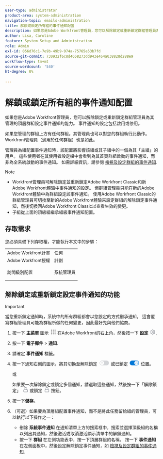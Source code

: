 ```yaml
---
user-type: administrator
product-area: system-administration
navigation-topic: emails-administration
title: 解鎖或鎖定所有組的事件通知配置
description: 如果您是Adobe Workfront管理員，您可以解除鎖定或重新鎖定群組管理員為其管理的頂層群組設定事件通知的能力。 事件通知的設定包括啟用或停用。
author: Lisa, Caroline
feature: System Setup and Administration
role: Admin
exl-id: 056d76c1-7e9b-49b9-974a-75765e53b7fd
source-git-commit: 730932f6c8d4658273dd943e464a038828d288e9
workflow-type: tm+mt
source-wordcount: '540'
ht-degree: 0%

---
```


# 解鎖或鎖定所有組的事件通知配置

如果您是Adobe Workfront管理員，您可以解除鎖定或重新鎖定群組管理員為其管理的頂層群組設定事件通知的能力。 事件通知的設定包括啟用或停用。

如果您管理的群組上方有任何群組，其管理員也可以對您的群組執行此動作。 Workfront管理員（適用於任何群組）也是如此。

管理員為組配置事件通知時，該配置將影響該組或其子組中的一個為其「主組」的用戶。 這些使用者在其使用者設定檔中會看到為其首頁群組啟動的事件通知，而非為全系統啟動的事件通知。 如需詳細資訊，請參閱 [檢視及設定群組的事件通知](../../../administration-and-setup/manage-groups/create-and-manage-groups/view-and-configure-event-notifications-group.md).

>[!NOTE]
>
>* Workfront管理員可解除鎖定並重新鎖定Adobe Workfront Classic和新Adobe Workfront體驗中事件通知的設定。 但群組管理員只能在新的Adobe Workfront體驗中為群組設定該事件通知。 使用Adobe Workfront Classic的群組管理員可切換至新的Adobe Workfront體驗來設定群組的解除鎖定事件通知，然後切換回Adobe Workfront Classic以查看生效的變更。
>* 子組從上面的頂級組繼承組級事件通知配置。
>


## 存取需求

您必須具備下列存取權，才能執行本文中的步驟：

<table style="table-layout:auto"> 
 <col> 
 <col> 
 <tbody> 
  <tr> 
   <td role="rowheader">Adobe Workfront計畫</td> 
   <td>任何</td> 
  </tr> 
  <tr> 
   <td role="rowheader">Adobe Workfront授權</td> 
   <td>計劃</td> 
  </tr> 
  <tr> 
   <td role="rowheader">訪問級別配置</td> 
   <td> <p>系統管理員</p> </td> 
  </tr> 
 </tbody> 
</table>

## 解除鎖定或重新鎖定設定事件通知的功能

>[!IMPORTANT]
>
>當您重新鎖定通知時，系統中的所有群組都會以您設定的方式繼承通知。 這會覆寫群組管理員可能為群組所做的任何變更，因此最好先與他們協商。

1. 按一下 **主菜單** 圖示 ![](assets/main-menu-icon.png) 在Adobe Workfront的右上角，然後按一下 **設定** ![](assets/gear-icon-settings.png).

1. 按一下 **電子郵件** > **通知**.

1. 請確定 **事件通知** 標籤。
1. 按一下通知右側的圖示，將其切換至解除鎖定 ![](assets/lock-toggle-button.png) 或已鎖定 ![](assets/unlock-toggle-button.png) 位置。

   或

   如果要一次解除鎖定或鎖定多個通知，請選取這些通知，然後按一下「解除鎖定」 ![](assets/unlock-icon-toolbar.png) 或鎖定 ![](assets/lock-icon-locked-qs.png) 按鈕。

1. 按一下&#x200B;**儲存**。
1. （可選）如果要為頂層組配置事件通知，而不是將此任務留給組的管理員，可以執行以下操作之一：

   * 刪除 **系統事件通知** 在通知清單上方的搜索框中，搜索並選擇頂級組的名稱以列出其通知，然後激活或取消激活顯示清單中的解鎖通知。
   * 按一下 **群組** 在左側功能表中，按一下頂層群組的名稱。 按一下 **事件通知** 在左側面板中，然後設定解除鎖定事件通知，如 [檢視及設定群組的事件通知](../../../administration-and-setup/manage-groups/create-and-manage-groups/view-and-configure-event-notifications-group.md).
